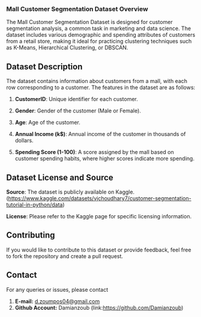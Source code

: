 

### Mall Customer Segmentation Dataset Overview

The Mall Customer Segmentation Dataset is designed for customer segmentation analysis, a common task in marketing and data science. The dataset includes various demographic and spending attributes of customers from a retail store, making it ideal for practicing clustering techniques such as K-Means, Hierarchical Clustering, or DBSCAN.

## Dataset Description

The dataset contains information about customers from a mall, with each row corresponding to a customer. The features in the dataset are as follows:

1. **CustomerID**: Unique identifier for each customer.

2. **Gender**: Gender of the customer (Male or Female).

3. **Age**: Age of the customer.

4. **Annual Income (k$)**: Annual income of the customer in thousands of dollars.

5. **Spending Score (1-100)**: A score assigned by the mall based on customer spending habits, where higher scores indicate more spending.


## Dataset License and Source
**Source**: The dataset is publicly available on Kaggle.(https://www.kaggle.com/datasets/vjchoudhary7/customer-segmentation-tutorial-in-python/data)

**License**: Please refer to the Kaggle page for specific licensing information.

## Contributing
If you would like to contribute to this dataset or provide feedback, feel free to fork the repository and create a pull request.

## Contact
For any queries or issues, please contact 
1. **E-mail:** d.zoumpos04@gmail.com
2. **Github Account:** Damianzoub (link:https://github.com/Damianzoub)
